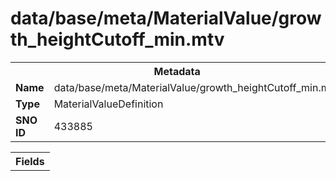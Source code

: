 <h1>data/base/meta/MaterialValue/growth_heightCutoff_min.mtv</h1><table><tr><th colspan="100%">Metadata</th></tr><tr><td><b>Name</b></td><td>data/base/meta/MaterialValue/growth_heightCutoff_min.mtv</td></tr><tr><td><b>Type</b></td><td>MaterialValueDefinition</td></tr><tr><td><b>SNO ID</b></td><td>433885</td></tr></table>

<table><tr><th colspan="100%">Fields</th></tr></table>

